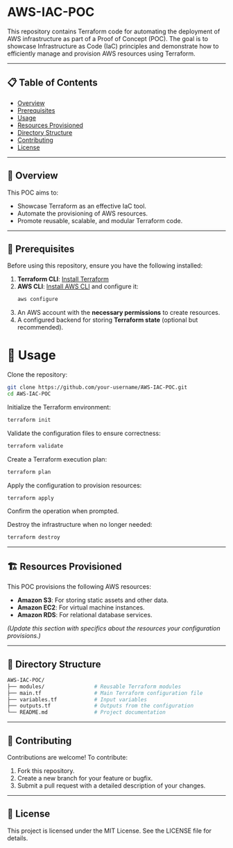 # AWS-IAC-POC

This repository contains Terraform code for automating the deployment of AWS infrastructure as part of a Proof of Concept (POC). The goal is to showcase Infrastructure as Code (IaC) principles and demonstrate how to efficiently manage and provision AWS resources using Terraform.

---

## 📋 Table of Contents

- [Overview](#-overview)
- [Prerequisites](#-prerequisites)
- [Usage](#-usage)
- [Resources Provisioned](#-resources-provisioned)
- [Directory Structure](#-directory-structure)
- [Contributing](#-contributing)
- [License](#-license)

---

## 📖 Overview

This POC aims to:
- Showcase Terraform as an effective IaC tool.
- Automate the provisioning of AWS resources.
- Promote reusable, scalable, and modular Terraform code.

---

## 🔧 Prerequisites

Before using this repository, ensure you have the following installed:
1. **Terraform CLI**: [Install Terraform](https://developer.hashicorp.com/terraform/tutorials/aws-get-started/install-cli)
2. **AWS CLI**: [Install AWS CLI](https://aws.amazon.com/cli/) and configure it:
   ```bash
   aws configure
3. An AWS account with the **necessary permissions** to create resources.
4. A configured backend for storing **Terraform state** (optional but recommended).

# 🚀 Usage

Clone the repository:

```bash
git clone https://github.com/your-username/AWS-IAC-POC.git
cd AWS-IAC-POC
```

Initialize the Terraform environment:

```bash
terraform init
```

Validate the configuration files to ensure correctness:

```bash
terraform validate
```

Create a Terraform execution plan:

```bash
terraform plan
```

Apply the configuration to provision resources:

```bash
terraform apply
```

Confirm the operation when prompted.

Destroy the infrastructure when no longer needed:

```bash
terraform destroy
```

---

## 🏗️ Resources Provisioned

This POC provisions the following AWS resources:

- **Amazon S3**: For storing static assets and other data.
- **Amazon EC2**: For virtual machine instances.
- **Amazon RDS**: For relational database services.

*(Update this section with specifics about the resources your configuration provisions.)*

---

## 📂 Directory Structure

```bash
AWS-IAC-POC/
├── modules/                # Reusable Terraform modules
├── main.tf                 # Main Terraform configuration file
├── variables.tf            # Input variables
├── outputs.tf              # Outputs from the configuration
└── README.md               # Project documentation
```

---

## 🤝 Contributing

Contributions are welcome! To contribute:

1. Fork this repository.
2. Create a new branch for your feature or bugfix.
3. Submit a pull request with a detailed description of your changes.

---

## 📜 License

This project is licensed under the MIT License. See the LICENSE file for details.
